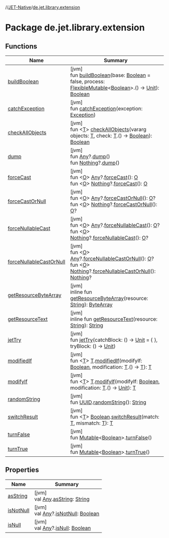 //[JET-Native](../../index.md)/[de.jet.library.extension](index.md)

# Package de.jet.library.extension

## Functions

| Name | Summary |
|---|---|
| [buildBoolean](build-boolean.md) | [jvm]<br>fun [buildBoolean](build-boolean.md)(base: [Boolean](https://kotlinlang.org/api/latest/jvm/stdlib/kotlin/-boolean/index.html) = false, process: [FlexibleMutable](../de.jet.library.tool.mutable/-flexible-mutable/index.md)&lt;[Boolean](https://kotlinlang.org/api/latest/jvm/stdlib/kotlin/-boolean/index.html)&gt;.() -&gt; [Unit](https://kotlinlang.org/api/latest/jvm/stdlib/kotlin/-unit/index.html)): [Boolean](https://kotlinlang.org/api/latest/jvm/stdlib/kotlin/-boolean/index.html) |
| [catchException](catch-exception.md) | [jvm]<br>fun [catchException](catch-exception.md)(exception: [Exception](https://kotlinlang.org/api/latest/jvm/stdlib/kotlin/-exception/index.html)) |
| [checkAllObjects](check-all-objects.md) | [jvm]<br>fun &lt;[T](check-all-objects.md)&gt; [checkAllObjects](check-all-objects.md)(vararg objects: [T](check-all-objects.md), check: [T](check-all-objects.md).() -&gt; [Boolean](https://kotlinlang.org/api/latest/jvm/stdlib/kotlin/-boolean/index.html)): [Boolean](https://kotlinlang.org/api/latest/jvm/stdlib/kotlin/-boolean/index.html) |
| [dump](dump.md) | [jvm]<br>fun [Any](https://kotlinlang.org/api/latest/jvm/stdlib/kotlin/-any/index.html)?.[dump](dump.md)()<br>fun [Nothing](https://kotlinlang.org/api/latest/jvm/stdlib/kotlin/-nothing/index.html)?.[dump](dump.md)() |
| [forceCast](force-cast.md) | [jvm]<br>fun &lt;[O](force-cast.md)&gt; [Any](https://kotlinlang.org/api/latest/jvm/stdlib/kotlin/-any/index.html)?.[forceCast](force-cast.md)(): [O](force-cast.md)<br>fun &lt;[O](force-cast.md)&gt; [Nothing](https://kotlinlang.org/api/latest/jvm/stdlib/kotlin/-nothing/index.html)?.[forceCast](force-cast.md)(): [O](force-cast.md) |
| [forceCastOrNull](force-cast-or-null.md) | [jvm]<br>fun &lt;[O](force-cast-or-null.md)&gt; [Any](https://kotlinlang.org/api/latest/jvm/stdlib/kotlin/-any/index.html)?.[forceCastOrNull](force-cast-or-null.md)(): [O](force-cast-or-null.md)?<br>fun &lt;[O](force-cast-or-null.md)&gt; [Nothing](https://kotlinlang.org/api/latest/jvm/stdlib/kotlin/-nothing/index.html)?.[forceCastOrNull](force-cast-or-null.md)(): [O](force-cast-or-null.md)? |
| [forceNullableCast](force-nullable-cast.md) | [jvm]<br>fun &lt;[O](force-nullable-cast.md)&gt; [Any](https://kotlinlang.org/api/latest/jvm/stdlib/kotlin/-any/index.html)?.[forceNullableCast](force-nullable-cast.md)(): [O](force-nullable-cast.md)?<br>fun &lt;[O](force-nullable-cast.md)&gt; [Nothing](https://kotlinlang.org/api/latest/jvm/stdlib/kotlin/-nothing/index.html)?.[forceNullableCast](force-nullable-cast.md)(): [O](force-nullable-cast.md)? |
| [forceNullableCastOrNull](force-nullable-cast-or-null.md) | [jvm]<br>fun &lt;[O](force-nullable-cast-or-null.md)&gt; [Any](https://kotlinlang.org/api/latest/jvm/stdlib/kotlin/-any/index.html)?.[forceNullableCastOrNull](force-nullable-cast-or-null.md)(): [O](force-nullable-cast-or-null.md)?<br>fun &lt;[O](force-nullable-cast-or-null.md)&gt; [Nothing](https://kotlinlang.org/api/latest/jvm/stdlib/kotlin/-nothing/index.html)?.[forceNullableCastOrNull](force-nullable-cast-or-null.md)(): [Nothing](https://kotlinlang.org/api/latest/jvm/stdlib/kotlin/-nothing/index.html)? |
| [getResourceByteArray](get-resource-byte-array.md) | [jvm]<br>inline fun [getResourceByteArray](get-resource-byte-array.md)(resource: [String](https://kotlinlang.org/api/latest/jvm/stdlib/kotlin/-string/index.html)): [ByteArray](https://kotlinlang.org/api/latest/jvm/stdlib/kotlin/-byte-array/index.html) |
| [getResourceText](get-resource-text.md) | [jvm]<br>inline fun [getResourceText](get-resource-text.md)(resource: [String](https://kotlinlang.org/api/latest/jvm/stdlib/kotlin/-string/index.html)): [String](https://kotlinlang.org/api/latest/jvm/stdlib/kotlin/-string/index.html) |
| [jetTry](jet-try.md) | [jvm]<br>fun [jetTry](jet-try.md)(catchBlock: () -&gt; [Unit](https://kotlinlang.org/api/latest/jvm/stdlib/kotlin/-unit/index.html) = { }, tryBlock: () -&gt; [Unit](https://kotlinlang.org/api/latest/jvm/stdlib/kotlin/-unit/index.html)) |
| [modifiedIf](modified-if.md) | [jvm]<br>fun &lt;[T](modified-if.md)&gt; [T](modified-if.md).[modifiedIf](modified-if.md)(modifyIf: [Boolean](https://kotlinlang.org/api/latest/jvm/stdlib/kotlin/-boolean/index.html), modification: [T](modified-if.md).() -&gt; [T](modified-if.md)): [T](modified-if.md) |
| [modifyIf](modify-if.md) | [jvm]<br>fun &lt;[T](modify-if.md)&gt; [T](modify-if.md).[modifyIf](modify-if.md)(modifyIf: [Boolean](https://kotlinlang.org/api/latest/jvm/stdlib/kotlin/-boolean/index.html), modification: [T](modify-if.md).() -&gt; [Unit](https://kotlinlang.org/api/latest/jvm/stdlib/kotlin/-unit/index.html)): [T](modify-if.md) |
| [randomString](random-string.md) | [jvm]<br>fun [UUID](https://docs.oracle.com/javase/8/docs/api/java/util/UUID.html).[randomString](random-string.md)(): [String](https://kotlinlang.org/api/latest/jvm/stdlib/kotlin/-string/index.html) |
| [switchResult](switch-result.md) | [jvm]<br>fun &lt;[T](switch-result.md)&gt; [Boolean](https://kotlinlang.org/api/latest/jvm/stdlib/kotlin/-boolean/index.html).[switchResult](switch-result.md)(match: [T](switch-result.md), mismatch: [T](switch-result.md)): [T](switch-result.md) |
| [turnFalse](turn-false.md) | [jvm]<br>fun [Mutable](../de.jet.library.tool.mutable/-mutable/index.md)&lt;[Boolean](https://kotlinlang.org/api/latest/jvm/stdlib/kotlin/-boolean/index.html)&gt;.[turnFalse](turn-false.md)() |
| [turnTrue](turn-true.md) | [jvm]<br>fun [Mutable](../de.jet.library.tool.mutable/-mutable/index.md)&lt;[Boolean](https://kotlinlang.org/api/latest/jvm/stdlib/kotlin/-boolean/index.html)&gt;.[turnTrue](turn-true.md)() |

## Properties

| Name | Summary |
|---|---|
| [asString](as-string.md) | [jvm]<br>val [Any](https://kotlinlang.org/api/latest/jvm/stdlib/kotlin/-any/index.html).[asString](as-string.md): [String](https://kotlinlang.org/api/latest/jvm/stdlib/kotlin/-string/index.html) |
| [isNotNull](is-not-null.md) | [jvm]<br>val [Any](https://kotlinlang.org/api/latest/jvm/stdlib/kotlin/-any/index.html)?.[isNotNull](is-not-null.md): [Boolean](https://kotlinlang.org/api/latest/jvm/stdlib/kotlin/-boolean/index.html) |
| [isNull](is-null.md) | [jvm]<br>val [Any](https://kotlinlang.org/api/latest/jvm/stdlib/kotlin/-any/index.html)?.[isNull](is-null.md): [Boolean](https://kotlinlang.org/api/latest/jvm/stdlib/kotlin/-boolean/index.html) |
